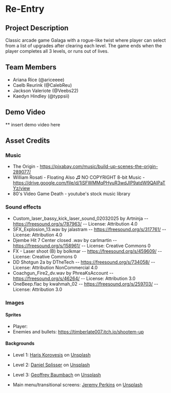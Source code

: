 # Re-Entry

## Project Description
Classic arcade game Galaga with a rogue-like twist where player can select from a list of upgrades after clearing each level. The game ends when the player completes all 3 levels, or runs out of lives.

## Team Members

- Ariana Rice (@ariceeee)
- Caelb Reurink (@CalebReu)
- Jackson Valeriote (@Veebs22)
- Kaedyn Hindley (@typpsii)

## Demo Video

** insert demo video here

## Asset Credits

### Music

- The Origin - https://pixabay.com/music/build-up-scenes-the-origin-289077/
- William Rosati - Floating Also ♫ NO COPYRIGHT 8-bit Music - https://drive.google.com/file/d/1iSFWMMqPHyuR3wdJlP9atdW9QAIPaTYz/view
- 80's Video Game Death - youtube's stock music library

### Sound effects

- Custom_laser_bassy_kick_laser_sound_02032025 by Artninja -- https://freesound.org/s/787963/ -- License: Attribution 4.0
- SFX_Explosion_13.wav by jalastram -- https://freesound.org/s/317761/ -- License: Attribution 4.0
- Djembe Hit 7 Center closed .wav by carlmartin -- https://freesound.org/s/158961/ -- License: Creative Commons 0
- FX - Laser shoot (B) by bolkmar -- https://freesound.org/s/459609/ -- License: Creative Commons 0
- DD Shotgun 2a by DTheTech -- https://freesound.org/s/734058/ -- License: Attribution NonCommercial 4.0
- Coachgun_Fire2_dv.wav by PhreaKsAccount -- https://freesound.org/s/46264/ -- License: Attribution 3.0
- OneBeep.flac by kwahmah_02 -- https://freesound.org/s/259703/ -- License: Attribution 3.0

### Images

#### Sprites

- Player:
- Enemies and bullets: https://timberlate007.itch.io/shootem-up

#### Backgrounds

- Level 1: <a href="https://unsplash.com/@___harry___?utm_content=creditCopyText&utm_medium=referral&utm_source=unsplash">Haris Korovesis</a> on <a href="https://unsplash.com/photos/blue-sky-with-stars-at-nighttime-iS2dlzcANHY?utm_content=creditCopyText&utm_medium=referral&utm_source=unsplash">Unsplash</a>
      
- Level 2: <a href="https://unsplash.com/@collectedmomentsbydaniel?utm_content=creditCopyText&utm_medium=referral&utm_source=unsplash">Daniel Splisser</a> on <a href="https://unsplash.com/photos/stars-in-the-sky-fvddO05Z20Y?utm_content=creditCopyText&utm_medium=referral&utm_source=unsplash">Unsplash</a>
      
- Level 3: <a href="https://unsplash.com/@imfreejoe?utm_content=creditCopyText&utm_medium=referral&utm_source=unsplash">Geoffrey Baumbach</a> on <a href="https://unsplash.com/photos/galaxy-illustration-BJWCzI6t83w?utm_content=creditCopyText&utm_medium=referral&utm_source=unsplash">Unsplash</a>

- Main menu/transitional screens: <a href="https://unsplash.com/@jeremyperkins?utm_content=creditCopyText&utm_medium=referral&utm_source=unsplash">Jeremy Perkins</a> on <a href="https://unsplash.com/photos/photography-of-starry-sky-uhjiu8FjnsQ?utm_content=creditCopyText&utm_medium=referral&utm_source=unsplash">Unsplash</a>
